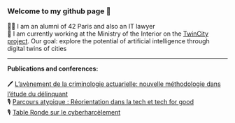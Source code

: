 ### Welcome to my github page 👋

🙋‍♀️ I am an alumni of 42 Paris and also an IT lawyer <br />
👾 I am currently working at the Ministry of the Interior on the [TwinCity project](https://github.com/twin-city). Our goal: explore the potential of artificial intelligence through digital twins of cities <br />

<!--
__Some of my projects:__
- [x] [Transcendence](https://github.com/JehanneDussert/ft_transcendence): team coding of a multiplayer Pong game (NestJS, React)
- [x] [Webserv](https://github.com/JehanneDussert/webserv): team coding of an HTTP server
- [x] [Kubernetes & clustering](https://github.com/JehanneDussert/ft_services): setting up an infrastructure of different services
- [x] [Comprendre l'endométriose](https://www.facebook.com/comprendrelendo): chatbot providing information on endometriosis
-->

---

__Publications and conferences:__ 
<br />
<br />
🖊 [L’avènement de la criminologie actuarielle: nouvelle méthodologie dans l’étude du délinquant](https://medium.com/ai-for-tomorrow/lav%C3%A8nement-de-la-criminologie-actuarielle-nouvelle-m%C3%A9thodologie-dans-l-%C3%A9tude-du-d%C3%A9linquant-af7007a395a5) <br />
🎙 [Parcours atypique : Réorientation dans la tech et tech for good](https://www.youtube.com/watch?v=zpVCbXXHtXU&t=4s&ab_channel=BeMyApp) <br />
🎙 [Table Ronde sur le cyberharcèlement](https://www.youtube.com/watch?v=9DbSmU_b6RY&t=2062s&ab_channel=SheoTechnology) <br />
